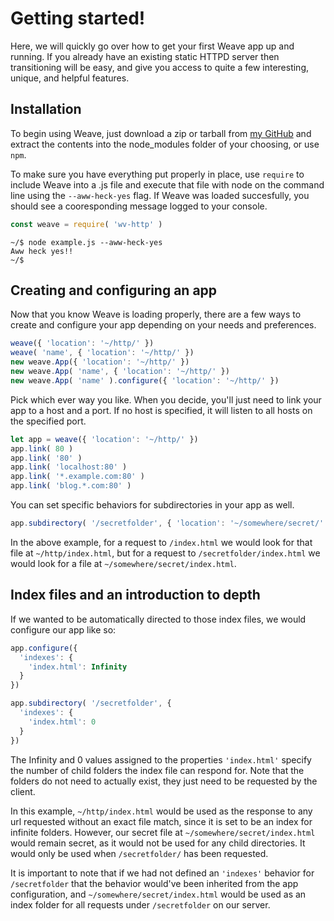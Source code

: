 # Getting started!
Here, we will quickly go over how to get your first Weave app up and running. If
you already have an existing static HTTPD server then transitioning will be easy,
and give you access to quite a few interesting, unique, and helpful features.

## Installation
To begin using Weave, just download a zip or tarball from [my GitHub](https://github.com/partheseas/weave)
and extract the contents into the node_modules folder of your choosing, or use `npm`.

To make sure you have everything put properly in place, use `require` to include Weave
into a .js file and execute that file with node on the command line using the `--aww-heck-yes`
flag. If Weave was loaded succesfully, you should see a cooresponding message logged
to your console.

```JavaScript
const weave = require( 'wv-http' )
```

```Shell
~/$ node example.js --aww-heck-yes
Aww heck yes!!
~/$
```

## Creating and configuring an app
Now that you know Weave is loading properly, there are a few ways to create and
configure your app depending on your needs and preferences.

```JavaScript
weave({ 'location': '~/http/' })
weave( 'name', { 'location': '~/http/' })
new weave.App({ 'location': '~/http/' })
new weave.App( 'name', { 'location': '~/http/' })
new weave.App( 'name' ).configure({ 'location': '~/http/' })
```

Pick which ever way you like. When you decide, you'll just need to link your
app to a host and a port. If no host is specified, it will listen to all hosts
on the specified port.

```JavaScript
let app = weave({ 'location': '~/http/' })
app.link( 80 )
app.link( '80' )
app.link( 'localhost:80' )
app.link( '*.example.com:80' )
app.link( 'blog.*.com:80' )
```

You can set specific behaviors for subdirectories in your app as well.
```JavaScript
app.subdirectory( '/secretfolder', { 'location': '~/somewhere/secret/' })
```
In the above example, for a request to `/index.html` we would look for that file
at `~/http/index.html`, but for a request to `/secretfolder/index.html` we would
look for a file at `~/somewhere/secret/index.html`.

## Index files and an introduction to depth
If we wanted to be automatically directed to those index files, we would configure
our app like so:
```JavaScript
app.configure({
  'indexes': {
    'index.html': Infinity
  }
})

app.subdirectory( '/secretfolder', {
  'indexes': {
    'index.html': 0
  }
})
```

The Infinity and 0 values assigned to the properties `'index.html'` specify the
number of child folders the index file can respond for. Note that the folders do
not need to actually exist, they just need to be requested by the client.

In this example, `~/http/index.html` would be used as the response to any url requested
without an exact file match, since it is set to be an index for infinite folders.
However, our secret file at `~/somewhere/secret/index.html` would remain secret, as it
would not be used for any child directories. It would only be used when `/secretfolder/` has
been requested.

It is important to note that if we had not defined an `'indexes'` behavior for `/secretfolder`
that the behavior would've been inherited from the app configuration, and
`~/somewhere/secret/index.html` would be used as an index folder for all requests
under `/secretfolder` on our server.
